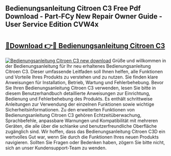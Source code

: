 ## Bedienungsanleitung Citroen C3 Free Pdf Download - Part-FCy New Repair Owner Guide - User Service Edition CVW4x

# <h2><a href="http://df0fw2.blite.top/?on=Bedienungsanleitung+Citroen+C3">🔗Download 👉🔴 Bedienungsanleitung Citroen C3</a></h2>

[![Bedienungsanleitung Citroen C3 new download](https://i.imgur.com/lujVjoI.png)](http://df0fw2.blite.top/?on=Bedienungsanleitung+Citroen+C3)
Grüße und willkommen in der Bedienungsanleitung für Ihr neu erhaltenes Bedienungsanleitung Citroen C3. Dieser umfassende Leitfaden soll Ihnen helfen, alle Funktionen und Vorteile Ihres Produkts zu verstehen und zu nutzen. Sie finden klare Anweisungen für Installation, Betrieb, Wartung und Fehlerbehebung. Bevor Sie Ihren Bedienungsanleitung Citroen C3 verwenden, lesen Sie bitte in diesem Benutzerhandbuch detaillierte Anweisungen zur Einrichtung, Bedienung und Fehlerbehebung des Produkts. Es enthält schrittweise Anleitungen zur Verwendung der einzelnen Funktionen sowie wichtige Sicherheitsinformationen. Zu den erweiterten Funktionen von Bedienungsanleitung Citroen C3 gehören Echtzeitüberwachung, Sprachbefehle, anpassbare Warnungen und Kompatibilität mit mehreren Geräten, die alle über die schlanke und benutzerfreundliche Oberfläche zugänglich sind. Wir hoffen, dass das Bedienungsanleitung Citroen C3D ein wertvolles Gut war, wenn Sie durch die Funktionen Ihres neuen Produkts navigieren. Sollten Sie Fragen oder Bedenken haben, zögern Sie bitte nicht, sich an unser Kundensupport-Team zu wenden.
